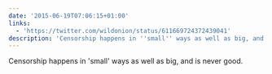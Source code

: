 ```yaml
---
date: '2015-06-19T07:06:15+01:00'
links:
  - 'https://twitter.com/wildonion/status/611669724372439041'
description: 'Censorship happens in ''small'' ways as well as big, and is never good. '
---
```

Censorship happens in 'small' ways as well as big, and is never good. 
